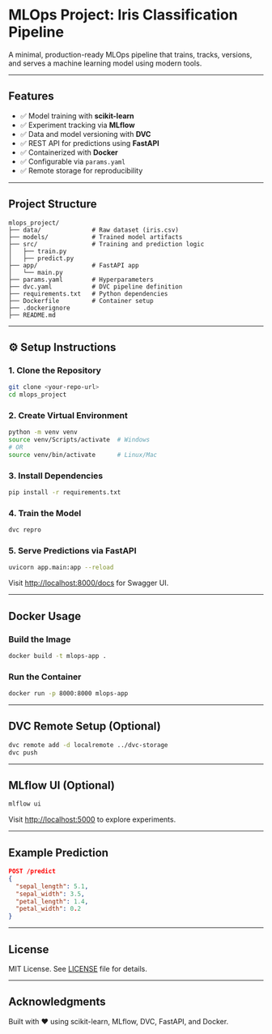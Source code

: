 # MLOps Project: Iris Classification Pipeline

A minimal, production-ready MLOps pipeline that trains, tracks, versions, and serves a machine learning model using modern tools.

---

## Features

- ✅ Model training with **scikit-learn**
- ✅ Experiment tracking via **MLflow**
- ✅ Data and model versioning with **DVC**
- ✅ REST API for predictions using **FastAPI**
- ✅ Containerized with **Docker**
- ✅ Configurable via `params.yaml`
- ✅ Remote storage for reproducibility

---

## Project Structure

```
mlops_project/
├── data/              # Raw dataset (iris.csv)
├── models/            # Trained model artifacts
├── src/               # Training and prediction logic
│   ├── train.py
│   ├── predict.py
├── app/               # FastAPI app
│   └── main.py
├── params.yaml        # Hyperparameters
├── dvc.yaml           # DVC pipeline definition
├── requirements.txt   # Python dependencies
├── Dockerfile         # Container setup
├── .dockerignore
├── README.md
```

---

## ⚙️ Setup Instructions

### 1. Clone the Repository

```bash
git clone <your-repo-url>
cd mlops_project
```

### 2. Create Virtual Environment

```bash
python -m venv venv
source venv/Scripts/activate  # Windows
# OR
source venv/bin/activate      # Linux/Mac
```

### 3. Install Dependencies

```bash
pip install -r requirements.txt
```

### 4. Train the Model

```bash
dvc repro
```

### 5. Serve Predictions via FastAPI

```bash
uvicorn app.main:app --reload
```

Visit [http://localhost:8000/docs](http://localhost:8000/docs) for Swagger UI.

---

## Docker Usage

### Build the Image

```bash
docker build -t mlops-app .
```

### Run the Container

```bash
docker run -p 8000:8000 mlops-app
```

---

## DVC Remote Setup (Optional)

```bash
dvc remote add -d localremote ../dvc-storage
dvc push
```

---

## MLflow UI (Optional)

```bash
mlflow ui
```

Visit [http://localhost:5000](http://localhost:5000) to explore experiments.

---

## Example Prediction

```json
POST /predict
{
  "sepal_length": 5.1,
  "sepal_width": 3.5,
  "petal_length": 1.4,
  "petal_width": 0.2
}
```

---

## License

MIT License. See [LICENSE](https://github.com/dhananjayaDev/mlops-iris-pipeline?tab=MIT-1-ov-file) file for details.

---

## Acknowledgments

Built with ❤️ using scikit-learn, MLflow, DVC, FastAPI, and Docker.




